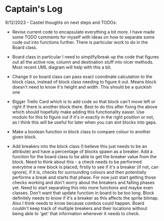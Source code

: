 # Captain's Log

9/12/2023 -  Castiel thoughts on next steps and TODOs:

- Revise current code to encapsulate everything a bit more. I have made some TODO comments for myself with ideas on how to separate some code out into functions further. There is particular work to do in the Board class.

- Board class in particular I need to simplify/break up the code that figures out all the active row, column and destination stuff into nicer methods. Most recent UML diagram will help with this a bit.

- Change it so board class can pass exact coordinate calculation to the block class, instead of block class needing to figure it out. Means block doesn't need to know it's height and width. This should be a quickish one

- Bigger Trello Card which is to add code so that block can't move left or right if there is another block there. Best to do this after fixing the above which should hopefully make adding this functionality easier. Use modulo for this to figure out if it's in exactly in the right position or not, as I think this will be useful for later when you can slot blocks into gaps.

- Make a boolean function in block class to compare colour to another given block.

- Add breakers into the block class (I believe this just needs to be an attribute) and have a percentage of blocks spawn as a breaker. Add a function for the board class to be able to get the breaker value from the block. Need to think about this -  a check needs to be performed everytime a new block is placed, firstly to see if it's a breaker (if not, can ignore), if it is, checks for surrounding colours and then potentially performs a break and starts that phase. For now just start getting those checks working and don't worry about the breakers and falling phases yet. Need to start separating this into more functions and maybe even classes. Don't want that update function in board to be too long. Block definitely needs to know if it's a breaker as this affects the sprite bitmap. Also I think needs to know because combos could happen. Board couldn't keep track of multiple breakers and their locations without being able to 'get' that information whenever it needs to check.
